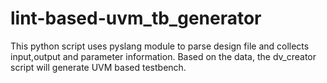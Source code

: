 # lint-based-uvm_tb_generator
This python script uses pyslang module to parse design file and collects input,output and parameter information. Based on the data, the dv_creator script will generate UVM based testbench. 
